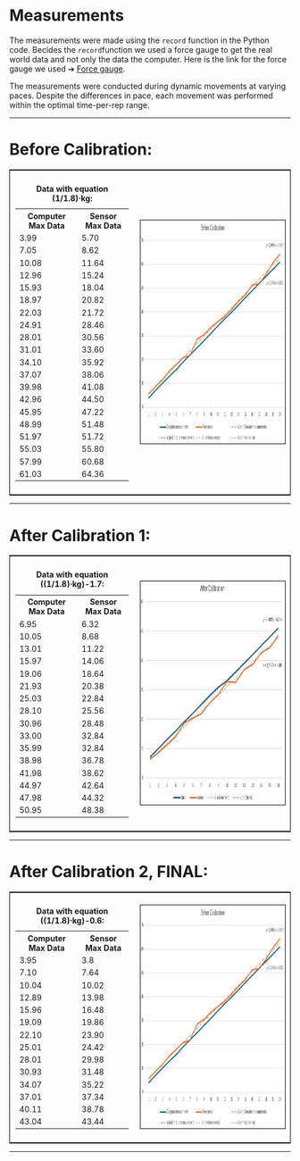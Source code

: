 # Measurements

The measurements were made using the `record` function in the Python code. Becides the `record`function we used a force gauge to get the real world data and not only the data the computer. Here is the link for the force gauge we used ➔ [Force gauge](https://docs.rs-online.com/ebc3/A700000007226729.pdf).
 
The measurements were conducted during dynamic movements at varying paces. Despite the differences in pace, each movement was performed within the optimal time-per-rep range.

___

# Before Calibration:
<table style="border-collapse: collapse; border: 1px solid black;">
    <tr>
        <td style="padding: 10px;">
            <!-- Tabell -->
            <table style="border-collapse: collapse;">
                <caption><strong>Data with equation (1/1.8)⋅kg:</strong></caption>
                <tr>
                    <th>Computer Max Data</th>
                    <th>Sensor Max Data</th>
                </tr>
                <tr><td>3.99</td><td>5.70</td></tr>
                <tr><td>7.05</td><td>8.62</td></tr>
                <tr><td>10.08</td><td>11.64</td></tr>
                <tr><td>12.96</td><td>15.24</td></tr>
                <tr><td>15.93</td><td>18.04</td></tr>
                <tr><td>18.97</td><td>20.82</td></tr>
                <tr><td>22.03</td><td>21.72</td></tr>
                <tr><td>24.91</td><td>28.46</td></tr>
                <tr><td>28.01</td><td>30.56</td></tr>
                <tr><td>31.01</td><td>33.60</td></tr>
                <tr><td>34.10</td><td>35.92</td></tr>
                <tr><td>37.07</td><td>38.06</td></tr>
                <tr><td>39.98</td><td>41.08</td></tr>
                <tr><td>42.96</td><td>44.50</td></tr>
                <tr><td>45.95</td><td>47.22</td></tr>
                <tr><td>48.99</td><td>51.48</td></tr>
                <tr><td>51.97</td><td>51.72</td></tr>
                <tr><td>55.03</td><td>55.80</td></tr>
                <tr><td>57.99</td><td>60.68</td></tr>
                <tr><td>61.03</td><td>64.36</td></tr>
            </table>
        </td>
        <td style="padding: 10px;">
            <!-- Bild -->
            <img src="https://github.com/HugoPersson01/POWER-CABLE/blob/main/pictures/beforeCalibration.png" alt="My Image" width="600" height="400" style="border: 1px solid black;"/>
        </td>
    </tr>
</table>

___

# After Calibration 1:
<table style="border-collapse: collapse; border: 1px solid black;">
    <tr>
        <td style="padding: 10px;">
            <!-- Tabell -->
            <table style="border-collapse: collapse;">
                <caption><strong>Data with equation ((1/1.8)⋅kg)-1.7:</strong></caption>
                <tr>
                    <th>Computer Max Data</th>
                    <th>Sensor Max Data</th>
                </tr>
                <tr><td>6.95</td><td>6.32</td></tr>
                <tr><td>10.05</td><td>8.68</td></tr>
                <tr><td>13.01</td><td>11.22</td></tr>
                <tr><td>15.97</td><td>14.06</td></tr>
                <tr><td>19.06</td><td>18.64</td></tr>
                <tr><td>21.93</td><td>20.38</td></tr>
                <tr><td>25.03</td><td>22.84</td></tr>
                <tr><td>28.10</td><td>25.56</td></tr>
                <tr><td>30.96</td><td>28.48</td></tr>
                <tr><td>33.00</td><td>32.84</td></tr>
                <tr><td>35.99</td><td>32.84</td></tr>
                <tr><td>38.98</td><td>36.78</td></tr>
                <tr><td>41.98</td><td>38.62</td></tr>
                <tr><td>44.97</td><td>42.64</td></tr>
                <tr><td>47.98</td><td>44.32</td></tr>
                <tr><td>50.95</td><td>48.38</td></tr>
            </table>
        </td>
        <td style="padding: 10px;">
            <!-- Bild change this-->
            <img src="https://github.com/HugoPersson01/POWER-CABLE/blob/main/pictures/Graph-1.7.png" alt="My Image" width="600" height="400" style="border: 1px solid black;"/>
        </td>
    </tr>
</table>

___ 


# After Calibration 2, FINAL:
<table style="border-collapse: collapse; border: 1px solid black;">
    <tr>
        <td style="padding: 10px;">
            <!-- Tabell -->
            <table style="border-collapse: collapse;">
                <caption><strong>Data with equation ((1/1.8)⋅kg)-0.6:</strong></caption>
                <tr>
                    <th>Computer Max Data</th>
                    <th>Sensor Max Data</th>
                </tr>
                <tr><td>3.95</td><td>3.8</td></tr>
                <tr><td>7.10</td><td>7.64</td></tr>
                <tr><td>10.04</td><td>10.02</td></tr>
                <tr><td>12.89</td><td>13.98</td></tr>
                <tr><td>15.96</td><td>16.48</td></tr>
                <tr><td>19.09</td><td>19.86</td></tr>
                <tr><td>22.10</td><td>23.90</td></tr>
                <tr><td>25.01</td><td>24.42</td></tr>
                <tr><td>28.01</td><td>29.98</td></tr>
                <tr><td>30.93</td><td>31.48</td></tr>
                <tr><td>34.07</td><td>35.22</td></tr>
                <tr><td>37.01</td><td>37.34</td></tr>
                <tr><td>40.11</td><td>38.78</td></tr>
                <tr><td>43.04</td><td>43.44</td></tr>
            </table>
        </td>
        <td style="padding: 10px;">
            <!-- Bild change this-->
            <img src="https://github.com/HugoPersson01/POWER-CABLE/blob/main/pictures/beforeCalibration.png" alt="My Image" width="600" height="400" style="border: 1px solid black;"/>
        </td>
    </tr>
</table>

___ 
